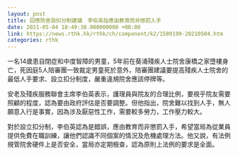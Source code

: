 ```yaml
---
layout: post
title: 回應院舍設扣分制建議　李伯英指應由教育而非懲罰入手
date: 2021-05-04 18:49:38.000000000 +08:00
link: https://news.rthk.hk/rthk/ch/component/k2/1589199-20210504.htm
categories: rthk
---
```


一名14歲患自閉症和中度智障的男童，5年前在葵涌殘疾人士院舍康橋之家墮樓身亡，死因庭5人陪審團一致裁定男童死於意外，陪審團建議要提高殘疾人士院舍的最低人手要求、設立扣分制度，嚴重違規院舍應該停牌等。

安老及殘疾服務聯會主席李伯英表示，護理員與院友的合理比例，要視乎院友需要照顧的程度，認為要由政府評估是否要調整。但他指出，院舍難以找到人手，無人願意入行是事實，因為涉及厭惡性工作，需要較多勞力，工作壓力較大。

對於設立扣分制，李伯英認為是錯誤，應由教育而非懲罰入手，希望當局為從業員提供免費在職訓練，讓他們認識不同個案的情況及危機處理方法。他又說，有法例規管院舍硬件上是否安全，當局亦定期檢查，認為原則上法例的要求是全面。

